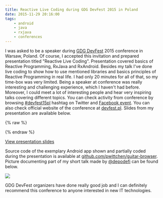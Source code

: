 ```yaml
---
title: Reactive Live Coding during GDG DevFest 2015 in Poland
date: 2015-11-29 20:16:00
tags:
	- android
	- java
	- rxjava
	- conferences
---
```


I was asked to be a speaker during [GDG DevFest](http://devfest.pl) 2015 conference in Warsaw, Poland. Of course, I accepted this invitation and prepared presentation titled "Reactive Live Coding". Presentation covered basics of Reactive Programming, RxJava and RxAndroid. Besides my talk I've done live coding to show how to use mentioned libraries and basics principles of Reactive Programming in real life. I had only 20 minutes for all of that, so my time-box was very limited. Being a speaker at conference was really interesting and challenging experience, which I haven't had before. Moreover, I could meet a lot of interesting people and hear very inspiring talks covering different topics. You can check activity from conference by browsing [#devfest15pl](https://twitter.com/search?q=%23devfest15pl) hashtag on Twitter and [Facebook event](https://www.facebook.com/events/595578613913819/). You can also check official website of the conference at [devfest.pl](http://devfest.pl). Slides from my presentation are available below. 

{% raw %}

<script async class="speakerdeck-embed" data-id="07f40d9ca09349b79682a9b4c980644a" data-ratio="1.77777777777778" src="//speakerdeck.com/assets/embed.js"></script> 

{% endraw %}

[View presentation slides](https://speakerdeck.com/pwittchen/reactive-live-coding)

Source code of the exemplary Android app shown and partially coded during the presentation is available at [github.com/pwittchen/guitar-browser](https://github.com/pwittchen/guitar-browser). Picture documenting part of my short talk made by [@depodefi](https://twitter.com/depodefi) can be found below. 

![](/images/posts/2015/reactive-live-coding/presentation.jpg) 

GDG DevFest organizers have done really good job and I can definitely recommend this conference to anyone interested in new IT technologies.